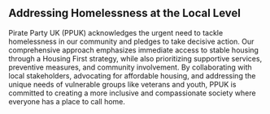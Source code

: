 ## Addressing Homelessness at the Local Level

Pirate Party UK (PPUK) acknowledges the urgent need to tackle homelessness in our community and pledges to take decisive action. Our comprehensive approach emphasizes immediate access to stable housing through a Housing First strategy, while also prioritizing supportive services, preventive measures, and community involvement. By collaborating with local stakeholders, advocating for affordable housing, and addressing the unique needs of vulnerable groups like veterans and youth, PPUK is committed to creating a more inclusive and compassionate society where everyone has a place to call home.
